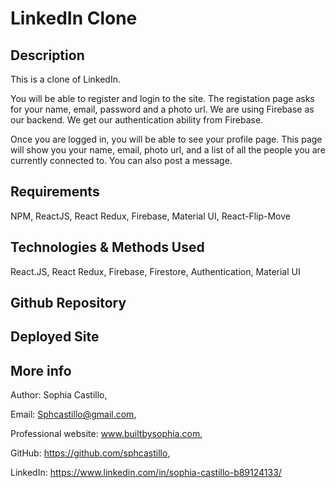 #  LinkedIn Clone

## Description
This is a clone of LinkedIn.

You will be able to register and login to the site. The registation page asks for your name, email, password and a photo url. We are using Firebase as our backend. We get our authentication ability from Firebase.

Once you are logged in, you will be able to see your profile page. This page will show you your name, email, photo url, and a list of all the people you are currently connected to. You can also post a message.

## Requirements

NPM, ReactJS, React Redux, Firebase, Material UI, React-Flip-Move

## Technologies & Methods Used

React.JS, React Redux, Firebase, Firestore, Authentication, Material UI

## Github Repository


## Deployed Site


## More info

Author: Sophia Castillo,

Email: Sphcastillo@gmail.com,

Professional website: www.builtbysophia.com,

GitHub: https://github.com/sphcastillo,

LinkedIn: https://www.linkedin.com/in/sophia-castillo-b89124133/